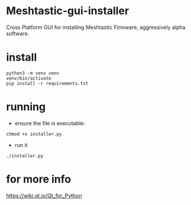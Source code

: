 # Meshtastic-gui-installer

Cross Platform GUI for installing Meshtastic Firmware, aggressively alpha software.

# install

```
python3 -m venv venv
venv/bin/activate
pip install -r requirements.txt
```

# running

* ensure the file is executable:

```
chmod +x installer.py
```

* run it
```
./installer.py
```

# for more info

https://wiki.qt.io/Qt_for_Python
